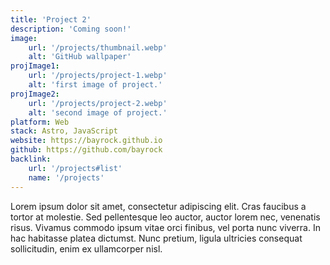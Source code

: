 ```yaml
---
title: 'Project 2'
description: 'Coming soon!'
image:
    url: '/projects/thumbnail.webp'
    alt: 'GitHub wallpaper'
projImage1:
    url: '/projects/project-1.webp'
    alt: 'first image of project.'
projImage2:
    url: '/projects/project-2.webp'
    alt: 'second image of project.'
platform: Web
stack: Astro, JavaScript
website: https://bayrock.github.io
github: https://github.com/bayrock
backlink:
    url: '/projects#list'
    name: '/projects'
---
```


Lorem ipsum dolor sit amet, consectetur adipiscing elit. Cras faucibus a tortor at molestie. Sed pellentesque leo auctor, auctor lorem nec, venenatis risus. Vivamus commodo ipsum vitae orci finibus, vel porta nunc viverra. In hac habitasse platea dictumst. Nunc pretium, ligula ultricies consequat sollicitudin, enim ex ullamcorper nisl.
